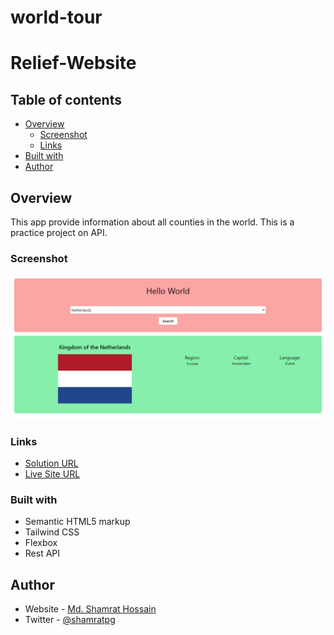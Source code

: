 # world-tour


# Relief-Website

## Table of contents

- [Overview](#overview)
  - [Screenshot](#screenshot)
  - [Links](#links)
 - [Built with](#built-with)
- [Author](#author)


## Overview

This app provide information about all counties in the world. This is a practice project on API. 


### Screenshot

![](World-Tour.png)


### Links

- [Solution URL](https://shamratpg.github.io/Relief-Website/)
- [Live Site URL](https://github.com/shamratPG/Relief-Website)


### Built with

- Semantic HTML5 markup
- Tailwind CSS
- Flexbox
- Rest API


## Author

- Website - [Md. Shamrat Hossain](https://github.com/shamratPG)
- Twitter - [@shamratpg](https://twitter.com/shamratpg)

